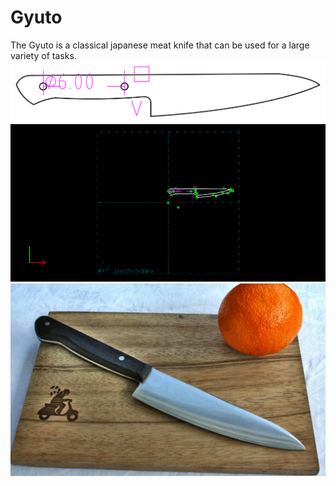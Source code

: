 # Gyuto
The Gyuto is a classical japanese meat knife that can be used for a large variety of tasks.
![](gyuto.svg)
![](gyuto.png)
![preview](gallery_1.jpg)
